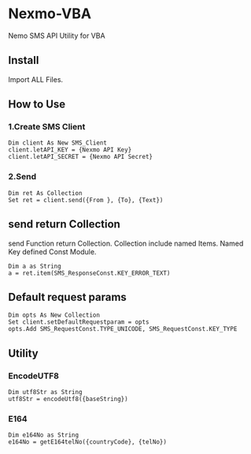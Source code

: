 # Nexmo-VBA
Nemo SMS API Utility for VBA

## Install
Import ALL Files.

## How to Use
### 1.Create SMS Client
    Dim client As New SMS_Client
    client.letAPI_KEY = {Nexmo API Key}
    client.letAPI_SECRET = {Nexmo API Secret}
### 2.Send
    Dim ret As Collection
    Set ret = client.send({From }, {To}, {Text})

## send return Collection
send Function return Collection.
Collection include named Items.
Named Key defined Const Module.

    Dim a as String
    a = ret.item(SMS_ResponseConst.KEY_ERROR_TEXT)

## Default request params
    Dim opts As New Collection
    Set client.setDefaultRequestparam = opts
    opts.Add SMS_RequestConst.TYPE_UNICODE, SMS_RequestConst.KEY_TYPE

## Utility

### EncodeUTF8
    
    Dim utf8Str as String
    utf8Str = encodeUtf8({baseString})
    
### E164
    Dim e164No as String
    e164No = getE164telNo({countryCode}, {telNo})
